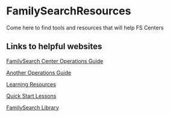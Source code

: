 # FamilySearchResources
Come here to find tools and resources that will help FS Centers

## Links to helpful websites ##

[FamilySearch Center Operations Guide](https://www.familysearch.org/en/fieldops/article/familysearch-center-fsc-operations-guide) <BR>

[Another Operations Guide](https://www.familysearch.org/en/help/helpcenter/tag/operations-guide) <BR>

[Learning Resources](https://www.familysearch.org/en/fieldops/familysearch-center-workers-and-volunteers-learning-resources) <BR>

[Quick Start Lessons](https://www.familysearch.org/en/fieldops/quick-start-learning-lessons-table-of-contents) <BR>

[FamilySearch Library](https://www.familysearch.org/en/library/) <BR>

